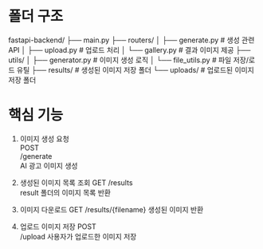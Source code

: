 # 폴더 구조
fastapi-backend/
├── main.py
├── routers/
│   ├── generate.py       # 생성 관련 API
│   ├── upload.py         # 업로드 처리
│   └── gallery.py        # 결과 이미지 제공
├── utils/
│   ├── generator.py      # 이미지 생성 로직
│   └── file_utils.py     # 파일 저장/로드 유틸
├── results/              # 생성된 이미지 저장 폴더
└── uploads/              # 업로드된 이미지 저장 폴더

# 핵심 기능
1. 이미지 생성 요청	
POST	
/generate	
AI 광고 이미지 생성

2. 생성된 이미지 목록 조회
GET	
/results	
result 폴더의 이미지 목록 반환

3. 이미지 다운로드
GET	
/results/{filename}	
생성된 이미지 반환

4. 업로드 이미지 저장
POST	
/upload	
사용자가 업로드한 이미지 저장